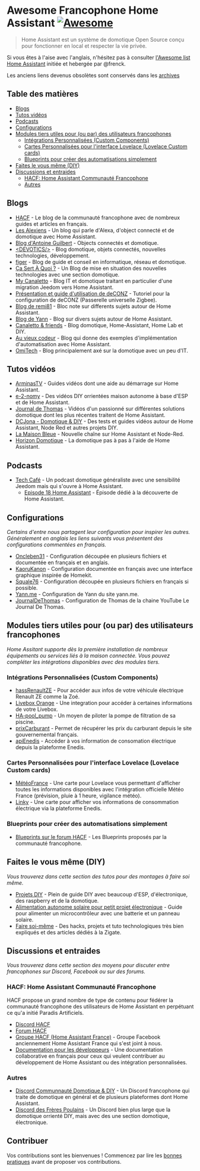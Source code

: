 <!--lint disable awesome-toc-->
# Awesome Francophone Home Assistant [![Awesome](https://awesome.re/badge.svg)](https://awesome.re)

> Home Assistant est un système de domotique Open Source conçu pour fonctionner en local et respecter la vie privée.

Si vous êtes à l'aise avec l'anglais, n'hésitez pas à consulter [l'Awesome list
Home Assistant](https://www.awesome-ha.com/) initiée et hebergée par @frenck.

Les anciens liens devenus obsolètes sont conservés dans les [archives](archives.md)

## Table des matières

<!--lint disable awesome-list-item-->
- [Blogs](#blogs)
- [Tutos vidéos](#tutos-vidéos)
- [Podcasts](#podcasts)
- [Configurations](#configurations)
- [Modules tiers utiles pour (ou par) des utilisateurs francophones](#modules-tiers-utiles-pour-ou-par-des-utilisateurs-francophones)
  - [Intégrations Personnalisées (Custom Components)](#intégrations-personnalisées-custom-components)
  - [Cartes Personnalisées pour l'interface Lovelace (Lovelace Custom cards)](#cartes-personnalisées-pour-linterface-lovelace-lovelace-custom-cards)
  - [Blueprints pour créer des automatisations simplement](#blueprints-pour-créer-des-automatisations-simplement)
- [Faites le vous même (DIY)](#faites-le-vous-même-diy)
- [Discussions et entraides](#discussions-et-entraides)
  - [HACF: Home Assistant Communauté Francophone](#hacf-home-assistant-communauté-francophone)
  - [Autres](#autres)
<!--lint enable awesome-list-item-->

## Blogs

- [HACF](https://hacf.fr) - Le blog de la communauté francophone avec de nombreux guides et articles en français.
- [Les Alexiens](https://www.lesalexiens.fr/) - Un blog qui parle d'Alexa, d'object connecté et de domotique avec Home Assistant.
- [Blog d'Antoine Guilbert](https://www.antoineguilbert.fr/category/domotique/) - Objects connectés et domotique.
- [&lt;DEVOTICS/&gt;](https://devotics.fr/) - Blog domotique, objets connectés, nouvelles technologies, développement.
- [figer](https://www.figer.com/) - Blog de guide et conseil en informatique, réseau et domotique.
- [Ça Sert À Quoi ?](https://www.ca-sert-a-quoi.com/category/domotique/) - Un Blog de mise en situation des nouvelles technologies avec une section domotique.
- [My Canaletto](https://www.canaletto.fr/) - Blog IT et domotique traitant en particulier d'une migration Jeedom vers Home Assistant.
- [Présentation et guide d'utilisation de deCONZ](https://presentationdeconz.wordpress.com/) - Tutoriel pour la configuration de deCONZ (Passerelle universelle Zigbee).
- [Blog de remi81](https://domo.rem81.com/) - Bloc note sur differents sujets autour de Home Assistant.
- [Blog de Yann](https://domotique.yann.me/) - Blog sur divers sujets autour de Home Assistant.
- [Canaletto & friends](https://ghost.canaletto.fr) - Blog domotique, Home-Assistant, Home Lab et DIY.
- [Au vieux codeur](https://lbdx.github.io) - Blog qui donne des exemples d'implémentation d'automatisation avec Home Assistant.
- [OmiTech](https://omitech.fr/) - Blog principalement axé sur la domotique avec un peu d'IT.

## Tutos vidéos

- [ArminasTV](https://www.youtube.com/channel/UCLoLYGnh66x9cMee-qBi3XQ) - Guides vidéos dont une aide au démarrage sur Home Assistant.
- [e-2-nomy](https://www.youtube.com/channel/UCaSQ9Wl2KWUvQmTRV26O96Q/) - Des vidéos DIY orrientées maison autonome à base d'ESP et de Home Assistant.
- [Journal de Thomas](https://www.youtube.com/channel/UCRJE6Yb_R3Xei-QGcy_Qwhw) - Vidéos d'un passionné sur différentes solutions domotique dont les plus récentes traitent de Home Assistant.
- [DCJona - Domotique & DIY](https://www.youtube.com/channel/UCPRsHkUnQZ4261jzwXT-tdw) - Des tests et guides vidéos autour de Home Assistant, Node Red et autres projets DIY.
- [La Maison Bleue](https://www.youtube.com/channel/UCOfuwHAgQnK8vORbGBSA28Q) - Nouvelle chaîne sur Home Assistant et Node-Red.
- [Horizon Domotique](https://www.youtube.com/channel/UCblvKDzZ6YfG5EdyqnvWpng) - La domotique pas à pas à l'aide de Home Assistant.

## Podcasts

- [Tech Café](https://techcafe.fr/category/domotique-podcast-maison-connectee/) - Un podcast domotique généraliste avec une sensibilité Jeedom mais qui s'ouvre à Home Assistant.
  - [Episode 18 Home Assistant](https://techcafe.fr/domotique-dossier-home-assistant/) - Épisode dédié à la découverte de Home Assistant.

## Configurations

_Certains d'entre nous partagent leur configuration pour inspirer les autres. Généralement en anglais les liens suivants vous présentent des configurations commentées en français._

- [Oncleben31](https://github.com/oncleben31/home-assistant-config) - Configuration découpée en plusieurs fichiers et documentée en français et en anglais.
- [KaoruKanon](https://github.com/KaoruKanon/homeassistant-config) - Configuration documentée en français avec une interface graphique inspirée de Homekit.
- [Squale76](https://github.com/Squale76/home-assistant-configuration) - Configuration découpée en plusieurs fichiers en français si possible.
- [Yann.me](https://github.com/yjajkiew/domotique/tree/master/home-assistant/config) - Configuration de Yann du site yann.me.
- [JournalDeThomas](https://github.com/journaldethomas/home-assistant-config) - Configuration de Thomas de la chaine YouTube Le Journal De Thomas.

## Modules tiers utiles pour (ou par) des utilisateurs francophones

_Home Assitant supporte dès la première installation de nombreux équipements ou services liés à la maison connectée. Vous pouvez compléter les intégrations disponibles avec des modules tiers._

### Intégrations Personnalisées (Custom Components)

- [hassRenaultZE](https://github.com/epenet/hassRenaultZE) - Pour accéder aux infos de votre véhicule électrique Renault ZE comme la Zoé.
- [Livebox Orange](https://github.com/Cyr-ius/hass-livebox-component) - Une integration pour accéder à certaines informations de votre Livebox.
- [HA-pool_pump](https://github.com/oncleben31/ha-pool_pump) - Un moyen de piloter la pompe de filtration de sa piscine.
- [prixCarburant](https://github.com/max5962/prixCarburant-home-assistant) - Permet de récupérer les prix du carburant depuis le site gouvernemental français.
- [apiEnedis](https://github.com/saniho/apiEnedis) - Accéder à vos information de consomation électrique depuis la plateforme Enedis.

### Cartes Personnalisées pour l'interface Lovelace (Lovelace Custom cards)

- [MétéoFrance](https://github.com/hacf-fr/lovelace-meteofrance-weather-card) - Une carte pour Lovelace vous permettant d'afficher toutes les informations disponibles avec l'intégration officielle Météo France (prévision, pluie à 1 heure, vigilance météo).
- [Linky](https://github.com/saniho/content-card-linky) - Une carte pour afficher vos informations de consommation électrique via la plateforme Enedis.

### Blueprints pour créer des automatisations simplement

- [Blueprints sur le forum HACF](https://forum.hacf.fr/tag/plan-blueprint) - Les Blueprints proposés par la communauté francophone.

## Faites le vous même (DIY)

_Vous trouverez dans cette section des tutos pour des montages à faire soi même._

- [Projets DIY](https://projetsdiy.fr) - Plein de guide DIY avec beaucoup d'ESP, d'électronique, des raspberry et de la domotique.
- [Alimentation autonome solaire pour petit projet électronique](https://lofurol.fr/joomla/electronique/143-alimentation-autonome-de-petits-projets-electroniques) - Guide pour alimenter un microcontrôleur avec une batterie et un panneau solaire.
- [Faire soi-même](https://faire-ca-soi-meme.fr/) - Des hacks, projets et tuto technologiques très bien expliqués et des articles dédiés à la Zigate.

## Discussions et entraides

_Vous trouverez dans cette section des moyens pour discuter entre francophones sur Discord, Facebook ou sur des forums._

### HACF: Home Assistant Communauté Francophone

HACF propose un grand nombre de type de contenu pour fédérer la communauté francophone des utilisateurs de Home Assistant en perpétuant ce qu'a initié Paradis Artificiels.

- [Discord HACF](https://discord.gg/uybmhR)
- [Forum HACF](https://forum.hacf.fr/)
- [Groupe HACF (Home Assistant France)](https://www.facebook.com/groups/HomeAssistantFrance/) - Groupe Facebook anciennement Home Assistant France qui s'est joint à nous.
- [Documentation pour les développeurs](https://developpeurs.hacf.fr) - Une documentation collaborative en français pour ceux qui veulent contribuer au développement de Home Assistant ou des intégration personnalisées.

### Autres

- [Discord Communnauté Domotique & DIY](https://discordapp.com/channels/517999856116039698/517999856116039700/518176946052661248) - Un Discord francophone qui traite de domotique en général et de plusieurs plateformes dont Home Assistant.
- [Discord des Frères Poulains](https://lfp.yt/discord) - Un Discord bien plus large que la domotique orrienté DIY, mais avec des une section domotique, électronique.

## Contribuer

Vos contributions sont les bienvenues ! Commencez par lire les [bonnes pratiques](CONTRIBUTING.md) avant de proposer vos contributions.
